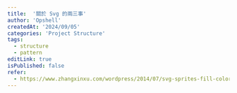 ```yaml
---
title:  '關於 Svg 的兩三事'
author: 'Opshell'
createdAt: '2024/09/05'
categories: 'Project Structure'
tags:
  - structure
  - pattern
editLink: true
isPublished: false
refer:
  - https://www.zhangxinxu.com/wordpress/2014/07/svg-sprites-fill-color-currentcolor/
---
```


